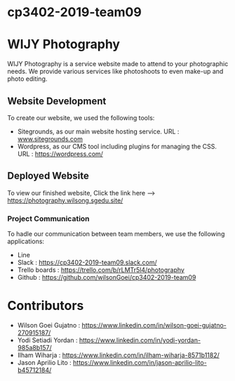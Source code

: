 # cp3402-2019-team09
# WIJY Photography
WIJY Photography is a service website made to attend to your photographic needs. We provide various services like photoshoots to even make-up and photo editing.
## Website Development
To create our website, we used the following tools:
- Sitegrounds, as our main website hosting service. URL : www.sitegrounds.com
- Wordpress, as our CMS tool including plugins for managing the CSS. URL : https://wordpress.com/
## Deployed Website
To view our finished website, Click the link here --> https://photography.wilsong.sgedu.site/
### Project Communication
To hadle our communication between team members, we use the following applications:
- Line
- Slack : https://cp3402-2019-team09.slack.com/
- Trello boards : https://trello.com/b/rLMTr5l4/photography
- Github : https://github.com/wilsonGoei/cp3402-2019-team09
# Contributors
- Wilson Goei Gujatno : https://www.linkedin.com/in/wilson-goei-gujatno-270915187/
- Yodi Setiadi Yordan : https://www.linkedin.com/in/yodi-yordan-985a8b157/
- Ilham Wiharja : https://www.linkedin.com/in/ilham-wiharja-8571b1182/
- Jason Aprilio Lito : https://www.linkedin.com/in/jason-aprilio-lito-b45712184/

